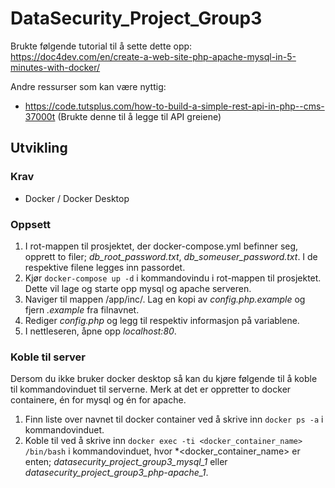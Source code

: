 # DataSecurity_Project_Group3
Brukte følgende tutorial til å sette dette opp: https://doc4dev.com/en/create-a-web-site-php-apache-mysql-in-5-minutes-with-docker/

Andre ressurser som kan være nyttig:
- https://code.tutsplus.com/how-to-build-a-simple-rest-api-in-php--cms-37000t (Brukte denne til å legge til API greiene)

## Utvikling
### Krav
- Docker / Docker Desktop

### Oppsett
1. I rot-mappen til prosjektet, der docker-compose.yml befinner seg, opprett to filer; *db_root_password.txt*, *db_someuser_password.txt*. I de respektive filene legges inn passordet.
2. Kjør `docker-compose up -d` i kommandovindu i rot-mappen til prosjektet. Dette vil lage og starte opp mysql og apache serveren.
3. Naviger til mappen /app/inc/. Lag en kopi av *config.php.example* og fjern *.example* fra filnavnet.
4. Rediger *config.php* og legg til respektiv informasjon på variablene.
5. I nettleseren, åpne opp *localhost:80*.

### Koble til server
Dersom du ikke bruker docker desktop så kan du kjøre følgende til å koble til kommandovinduet til serverne. Merk at det er oppretter to docker containere, én for mysql og én for apache.
1. Finn liste over navnet til docker container ved å skrive inn `docker ps -a` i kommandovinduet.
2. Koble til ved å skrive inn `docker exec -ti <docker_container_name> /bin/bash` i kommandovinduet, hvor *<docker_container_name> er enten; *datasecurity_project_group3_mysql_1* eller *datasecurity_project_group3_php-apache_1*.
